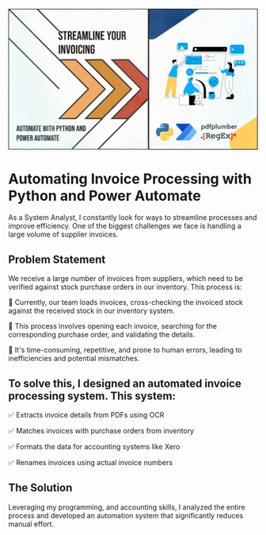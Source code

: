 <img src="https://github.com/sularaperera/Automating-Invoice-Processing-with-Python-and-Power-Automate/blob/main/Images/Banner%20Full.png"></img>

# Automating Invoice Processing with Python and Power Automate

As a System Analyst, I constantly look for ways to streamline processes and improve efficiency. One of the biggest challenges we face is handling a large volume of supplier invoices.

## Problem Statement

We receive a large number of invoices from suppliers, which need to be verified against stock purchase orders in our inventory. This process is:

🔹 Currently, our team loads invoices, cross-checking the invoiced stock against the received stock in our inventory system.

🔹 This process involves opening each invoice, searching for the corresponding purchase order, and validating the details.

🔹 It's time-consuming, repetitive, and prone to human errors, leading to inefficiencies and potential mismatches.

## To solve this, I designed an automated invoice processing system. This system:

✅ Extracts invoice details from PDFs using OCR

✅ Matches invoices with purchase orders from inventory

✅ Formats the data for accounting systems like Xero

✅ Renames invoices using actual invoice numbers

## The Solution

Leveraging my programming, and accounting skills, I analyzed the entire process and developed an automation system that significantly reduces manual effort.
